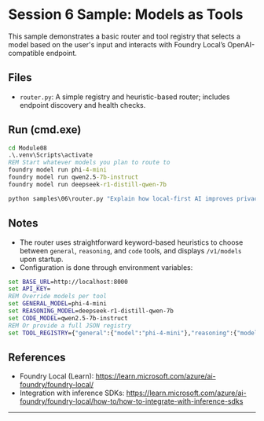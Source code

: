 <!--
CO_OP_TRANSLATOR_METADATA:
{
  "original_hash": "d28c8fdf6c32d02120403c7b4526392b",
  "translation_date": "2025-09-23T01:19:07+00:00",
  "source_file": "Module08/samples/06/README.md",
  "language_code": "en"
}
-->
# Session 6 Sample: Models as Tools

This sample demonstrates a basic router and tool registry that selects a model based on the user's input and interacts with Foundry Local’s OpenAI-compatible endpoint.

## Files
- `router.py`: A simple registry and heuristic-based router; includes endpoint discovery and health checks.

## Run (cmd.exe)
```cmd
cd Module08
.\.venv\Scripts\activate
REM Start whatever models you plan to route to
foundry model run phi-4-mini
foundry model run qwen2.5-7b-instruct
foundry model run deepseek-r1-distill-qwen-7b

python samples\06\router.py "Explain how local-first AI improves privacy in two sentences."
```

## Notes
- The router uses straightforward keyword-based heuristics to choose between `general`, `reasoning`, and `code` tools, and displays `/v1/models` upon startup.
- Configuration is done through environment variables:
```cmd
set BASE_URL=http://localhost:8000
set API_KEY=
REM Override models per tool
set GENERAL_MODEL=phi-4-mini
set REASONING_MODEL=deepseek-r1-distill-qwen-7b
set CODE_MODEL=qwen2.5-7b-instruct
REM Or provide a full JSON registry
set TOOL_REGISTRY={"general":{"model":"phi-4-mini"},"reasoning":{"model":"deepseek-r1-distill-qwen-7b"},"code":{"model":"qwen2.5-7b-instruct"}}
```

## References
- Foundry Local (Learn): https://learn.microsoft.com/azure/ai-foundry/foundry-local/
- Integration with inference SDKs: https://learn.microsoft.com/azure/ai-foundry/foundry-local/how-to/how-to-integrate-with-inference-sdks

---

